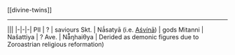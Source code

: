 [[divine-twins]]

---

|||
|-|-|-|
PII | ? | saviours
Skt. | Nā́satyā (i.e. [Aśvínā](ashvins.md)) | gods
Mitanni | Našattiya | ?
Ave. | Nā̊ŋhaiθya | Derided as demonic figures due to Zoroastrian religious reformation)
